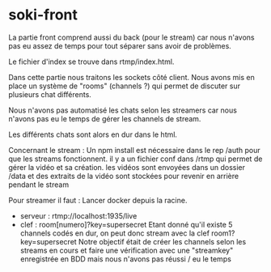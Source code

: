 # soki-front
 
La partie front comprend aussi du back (pour le stream) car nous 
n'avons pas eu assez de temps pour tout séparer sans avoir de 
problèmes.

Le fichier d'index se trouve dans rtmp/index.html.

Dans cette partie nous traitons les sockets côté client.
Nous avons mis en place un système de "rooms" (channels ?)
qui permet de discuter sur plusieurs chat différents.

Nous n'avons pas automatisé les chats selon les streamers 
car nous n'avons pas eu le temps de gérer les channels
de stream.

Les différents chats sont alors en dur dans le html.


Concernant le stream :
Un npm install est nécessaire dans le rep /auth pour que les
streams fonctionnent.
il y a un fichier conf dans /rtmp qui permet de gérer 
la vidéo et sa création. 
les vidéos sont envoyées dans un dossier /data et des extraits
de la vidéo sont stockées pour revenir en arrière pendant le stream

Pour streamer il faut :
Lancer docker depuis la racine.
- serveur : rtmp://localhost:1935/live
- clef : room[numero]?key=supersecret
Etant donné qu'il existe 5 channels codés en dur, on peut donc stream
avec la clef room1?key=supersecret
Notre objectif était de créer les channels selon les streams en cours 
et faire une vérification avec une "streamkey" enregistrée en BDD
mais nous n'avons pas réussi / eu le temps